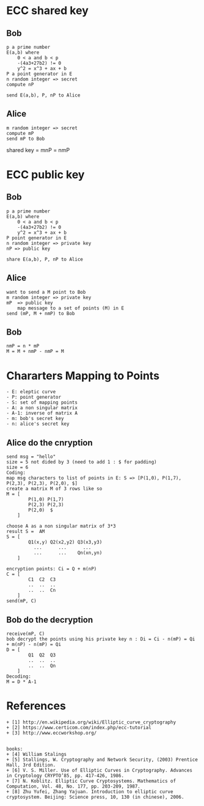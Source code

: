 ECC shared key
================
Bob
---
	p a prime number
	E(a,b) where 
		0 < a and b < p
		-(4a3+27b2) != 0
		y^2 = x^3 + ax + b
	P a point generator in E
	n random integer => secret
	compute nP

	send E(a,b), P, nP to Alice

Alice
-----
	m random integer => secret
	compute mP 
	send mP to Bob
	
shared key = mnP = nmP

ECC public key
==============

Bob
---
	p a prime number
	E(a,b) where 
		0 < a and b < p
		-(4a3+27b2) != 0
		y^2 = x^3 + ax + b
	P point generator in E
	n random integer => private key
	nP => public key

	share E(a,b), P, nP to Alice

Alice
-----
	want to send a M point to Bob
	m random integer => private key
	mP  => public key
        map message to a set of points (M) in E
	send (mP, M + nmP) to Bob

Bob
---
	nmP = n * mP
	M = M + nmP - nmP = M


Chararters Mapping to Points
============================
	- E: eleptic curve
	- P: point generator
	- S: set of mapping points 
	- A: a non singular matrix
	- A-1: inverse of matrix A
	- m: bob's secret key
	- n: alice's secret key

Alice do the cnryption
----------------------
	send msg = "hello"
	size = 5 not dided by 3 (need to add 1 : $ for padding)
	size = 6
	Coding:
	map msg characters to list of points in E: S => [P(1,0), P(1,7), P(2,3), P(2,3), P(2,0), $]
	create a matrix M of 3 rows like so
	M = [	
			P(1,0) P(1,7)
			P(2,3) P(2,3)	
			P(2,0)	$
		]
					
	choose A as a non singular matrix of 3*3
	result S =  AM
	S = [	
			Q1(x,y) Q2(x2,y2) Q3(x3,y3)
			  ...	   ...		...  
			  ...      ...    Qn(xn,yn)
		] 

	encryption points: Ci = Q + m(nP)
	C = [
			C1	C2	C3
			..	..	..
			..	..	Cn
		]
	send(mP, C)

Bob do the decryption
---------------------
	receive(mP, C)
	bob decrypt the points using his private key n : Di = Ci - n(mP) = Qi + m(nP) - n(mP) = Qi
	D = [
			Q1	Q2	Q3
			..	..	..
			..	..	Qn
		]
	Decoding:
	M = D * A-1


References
==============
	+ [1] http://en.wikipedia.org/wiki/Elliptic_curve_cryptography
	+ [2] https://www.certicom.com/index.php/ecc-tutorial
	+ [3] http://www.eccworkshop.org/


	books:
	+ [4] William Stalings
	+ [5] Stallings, W. Cryptography and Network Security, (2003) Prentice Hall, 3rd Edition.
	+ [6] V. S. Miller. Use of Elliptic Curves in Cryptography. Advances in Cryptology CRYPTO’85, pp. 417-426, 1986.
	+ [7] N. Koblitz. Elliptic Curve Cryptosystems. Mathematics of Computation, Vol. 48, No. 177, pp. 203-209, 1987.
	+ [8] Zhu Yufei, Zhang Yajuan. Introduction to elliptic curve cryptosystem. Beijing: Science press, 10, 130 (in chinese), 2006.


